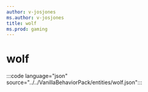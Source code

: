 ```yaml
---
author: v-josjones
ms.author: v-josjones
title: wolf
ms.prod: gaming
---
```


# wolf

:::code language="json" source="../../VanillaBehaviorPack/entities/wolf.json":::
